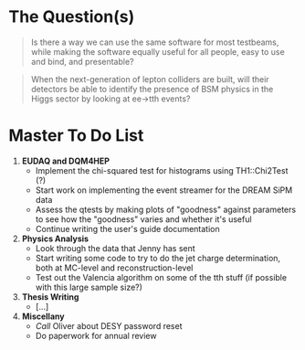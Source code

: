 # The Question(s)

>Is there a way we can use the same software for most testbeams, while making the software equally useful for all people, easy to use and bind, and presentable?

>When the next-generation of lepton colliders are built, will their detectors be able to identify the presence of BSM physics in the Higgs sector by looking at ee->tth events?

# Master To Do List
1. **EUDAQ and DQM4HEP**
   - Implement the chi-squared test for histograms using TH1::Chi2Test (?)
   - Start work on implementing the event streamer for the DREAM SiPM data
   - Assess the qtests by making plots of "goodness" against parameters to see how the "goodness" varies and whether it's useful
   - Continue writing the user's guide documentation
3. **Physics Analysis**
   - Look through the data that Jenny has sent
   - Start writing some code to try to do the jet charge determination, both at MC-level and reconstruction-level
   - Test out the Valencia algorithm on some of the tth stuff (if possible with this large sample size?)
4. **Thesis Writing**
   - [...]
6. **Miscellany**
   - *Call* Oliver about DESY password reset
   - Do paperwork for annual review
